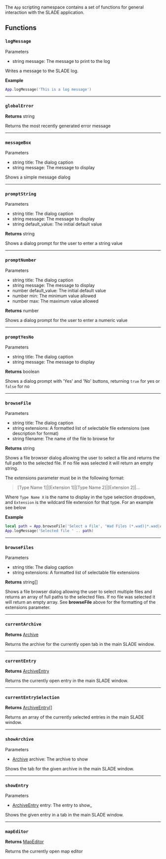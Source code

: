 The `App` scripting namespace contains a set of functions for general interaction with the SLADE application.

## Functions

### `logMessage`

<listhead>Parameters</listhead>

* <type>string</type> <arg>message</arg>: The message to print to the log

Writes a message to the SLADE log.

**Example**

```lua
App.logMessage('This is a log message')
```

---
### `globalError`

**Returns** <type>string</type>

Returns the most recently generated error message

---
### `messageBox`

<listhead>Parameters</listhead>

  * <type>string</type> <arg>title</arg>: The dialog caption
  * <type>string</type> <arg>message</arg>: The message to display

Shows a simple message dialog

---
### `promptString`

<listhead>Parameters</listhead>

  * <type>string</type> <arg>title</arg>: The dialog caption
  * <type>string</type> <arg>message</arg>: The message to display
  * <type>string</type> <arg>default_value</arg>: The initial default value

**Returns** <type>string</type>

Shows a dialog prompt for the user to enter a string value

---
### `promptNumber`

<listhead>Parameters</listhead>

  * <type>string</type> <arg>title</arg>: The dialog caption
  * <type>string</type> <arg>message</arg>: The message to display
  * <type>number</type> <arg>default_value</arg>: The initial default value
  * <type>number</type> <arg>min</arg>: The minimum value allowed
  * <type>number</type> <arg>max</arg>: The maximum value allowed

**Returns** <type>number</type>

Shows a dialog prompt for the user to enter a numeric value

---
### `promptYesNo`

<listhead>Parameters</listhead>

  * <type>string</type> <arg>title</arg>: The dialog caption
  * <type>string</type> <arg>message</arg>: The message to display

**Returns** <type>boolean</type>

Shows a dialog prompt with 'Yes' and 'No' buttons, returning `true` for yes or `false` for no

---
### `browseFile`

<listhead>Parameters</listhead>

  * <type>string</type> <arg>title</arg>: The dialog caption
  * <type>string</type> <arg>extensions</arg>: A formatted list of selectable file extensions (see description for format)
  * <type>string</type> <arg>filename</arg>: The name of the file to browse for

**Returns** <type>string</type>

Shows a file browser dialog allowing the user to select a file and returns the full path to the selected file. If no file was selected it will return an empty <type>string</type>.

The extensions parameter must be in the following format:

> \[Type Name 1\]|\[Extension 1\]|\[Type Name 2\]|\[Extension 2\]|...

Where `Type Name X` is the name to display in the type selection dropdown, and `Extension` is the wildcard file extension for that type. For an example see below

**Example**

```lua
local path = App.browseFile('Select a File', 'Wad Files (*.wad)|*.wad|All Files|*.*', '')
App.logMessage('Selected file ' .. path)
```

---
### `browseFiles`

<listhead>Parameters</listhead>

  * <type>string</type> <arg>title</arg>: The dialog caption
  * <type>string</type> <arg>extensions</arg>: A formatted list of selectable file extensions

**Returns** <type>string[]</type>

Shows a file browser dialog allowing the user to select multiple files and returns an array of full paths to the selected files. If no file was selected it will return an empty array. See **browseFile** above for the formatting of the <arg>extensions</arg> parameter.

---
### `currentArchive`

**Returns** <type>[Archive](../Types/Archive.md)</type>

Returns the archive for the currently open tab in the main SLADE window.

---
### `currentEntry`

**Returns** <type>[ArchiveEntry](../Types/ArchiveEntry.md)</type>

Returns the currently open entry in the main SLADE window.

---
### `currentEntrySelection`

**Returns** <type>[ArchiveEntry](../Types/ArchiveEntry.md)\[\]</type>

Returns an array of the currently selected entries in the main SLADE window.

---
### `showArchive`

<listhead>Parameters</listhead>

  * <type>[Archive](../Types/Archive.md)</type> <arg>archive</arg>: The archive to show

Shows the tab for the given archive in the main SLADE window.

---
### `showEntry`

<listhead>Parameters</listhead>

  * <type>[ArchiveEntry](../Types/ArchiveEntry.md)</type> <arg>entry</arg>: The entry to show_

Shows the given entry in a tab in the main SLADE window.

---
### `mapEditor`

**Returns** <type>[MapEditor](../Types/MapEditor.md)</type>

Returns the currently open map editor
